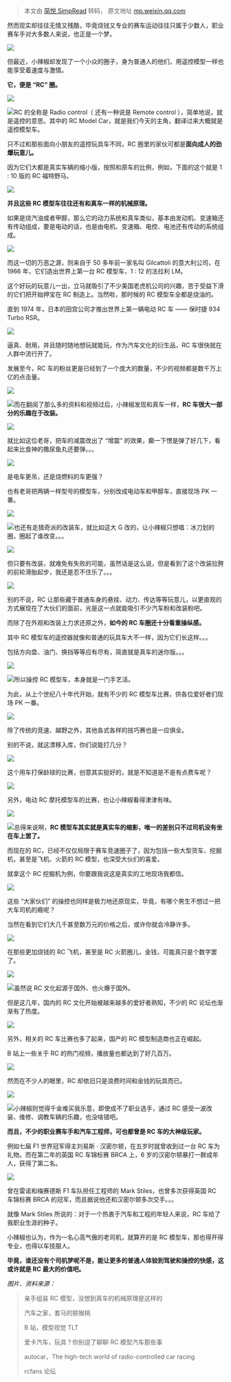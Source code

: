 > 本文由 [简悦 SimpRead](http://ksria.com/simpread/) 转码， 原文地址 [mp.weixin.qq.com](https://mp.weixin.qq.com/s?__biz=MzA5NDc1NzQ4MA==&mid=2653724910&idx=2&sn=fdce66fdb72b4f41cdc219be93d0b206&chksm=8b91b7e9bce63effdcf8251f0fbf49bd4b03174c40d11ce39b46331290e60b6f47b9e4759920&mpshare=1&scene=1&srcid=0605s8nqJlAaQKtRUnpksxhB&sharer_sharetime=1622826057209&sharer_shareid=7fece245937ac96f04f0fb8e1311fff1#rd)

然而现实却往往无情又残酷，毕竟烧钱又专业的赛车运动往往只属于少数人，职业赛车手对大多数人来说，也正是一个梦。

![](https://mmbiz.qpic.cn/mmbiz_gif/yZPTcMGWibvsElFOY6FOQQdZFiaDUVsaWPLxlI9rFsye6iczibWRd744m08s0jPc8C2BvmiatZDtrmqC185yMnz9UxA/640?wx_fmt=gif)

但最近，小辣椒却发现了一个小众的圈子，身为普通人的他们，用遥控模型一样也能享受着速度与激情。

**它，便是 “RC” 圈。**

![](https://mmbiz.qpic.cn/mmbiz_png/yZPTcMGWibvsElFOY6FOQQdZFiaDUVsaWPEd1jFro0wGEAtRwxvkTfP8L8ZUTCjo7Gpg8SQdbLTFsKKHFMyu2FUw/640?wx_fmt=png)

![](https://mmbiz.qpic.cn/mmbiz/yZPTcMGWibvvLx6F9VHHuduYRiaYhaE4bw4AyDOJiaMlaibZcp9oRzicQbPgJvBVvYMZBGDic31Pic0KrELBAcjP5LqCg/640?wx_fmt=png)RC 的全称是 Radio control（ 还有一种说是 Remote control ），简单地说，就是遥控的意思。其中的 RC Model Car，就是我们今天的主角，翻译过来大概就是遥控模型车。

只不过和那些面向小朋友的遥控玩具车不同，RC 圈里的家伙可都是**面向成人的劲爆玩意儿。**

因为它们大都是真实车辆的缩小版，按照和原车的比例，例如，下面的这个就是 1 : 10 版的 RC 福特野马。

![](https://mmbiz.qpic.cn/mmbiz_gif/yZPTcMGWibvsElFOY6FOQQdZFiaDUVsaWPp6sJrTxwf7Fh0Cc7lAA1icrFw9cFeD3nvoRw3QXR9Hxsn2MMMRm9y3g/640?wx_fmt=gif)  

**并且这些 RC 模型车往往还有和真车一样的机械原理。**

如果是烧汽油或者甲醇，那么它的动力系统和真车类似，基本由发动机、变速箱还有传动组成，要是电动的话，也是由电机、变速箱、电控、电池还有传动的系统组成。

![](https://mmbiz.qpic.cn/mmbiz_png/yZPTcMGWibvsElFOY6FOQQdZFiaDUVsaWPmCjiagianYscgxZc4yv37yPQnDH3GabG20fkmtVqR4uaFL07jZpRK8vw/640?wx_fmt=png)

而这一切的万恶之源，则来自于 50 多年前一家名叫 Gilcattoli 的意大利公司，在 1966 年，它们造出世界上第一台 RC 模型车，1 : 12 的法拉利 LM。

这个好玩的玩意儿一出，立马就吸引了不少美国老虎机公司的兴趣，苦于受益下滑的它们把开始押宝在 RC 制造上。当然啦，那时候的 RC 模型车全都是烧油的。

直到 1974 年，日本的田宫公司才推出世界上第一辆电动 RC 车 —— 保时捷 934 Turbo RSR。

![](https://mmbiz.qpic.cn/mmbiz_png/yZPTcMGWibvsElFOY6FOQQdZFiaDUVsaWPvpia12EWk1AiaUv38yNjzEYWMLNYt2u8ibaHgVGVOtNQEiaqMCEnTKLg1g/640?wx_fmt=png)

逼真、耐用，并且随时随地想玩就能玩，作为汽车文化的衍生品，RC 车很快就在人群中流行开了。

发展至今，RC 车的粉丝更是已经到了一个庞大的数量，不少的视频都是数千万上亿的点击量。

![](https://mmbiz.qpic.cn/mmbiz_png/yZPTcMGWibvsElFOY6FOQQdZFiaDUVsaWP9DC3HZ0ntBRm9QOho2KiaOCTGp8MqrFic7PvAJ3bWH8t1nx1zkwrJ6Bw/640?wx_fmt=png)

![](https://mmbiz.qpic.cn/mmbiz/yZPTcMGWibvvLx6F9VHHuduYRiaYhaE4bw3JEs192uO7hhFG0A9CdPHqH1jRFHDBDvTAUOT1SdR7DJ7Ijhd33T7w/640?wx_fmt=png)而在翻阅了那么多的资料和视频过后，小辣椒发现和真车一样，**RC 车很大一部分的乐趣在于改装。**

![](https://mmbiz.qpic.cn/mmbiz_gif/yZPTcMGWibvsElFOY6FOQQdZFiaDUVsaWPJLdmOibrqFBhTjTj6XNoq20qTupcxBGPY0g7BlcuNlicUhtWqnSczPicw/640?wx_fmt=gif)

就比如这位老哥，把车的减震改出了 “增震” 的效果，癫一下愣是弹了好几下，看起来比食神的撒尿鱼丸还要弹。。。

![](https://mmbiz.qpic.cn/mmbiz_gif/yZPTcMGWibvsElFOY6FOQQdZFiaDUVsaWPG8jMbtH4GnAbXyiaf0m1qYibpCdC7trQQyic9OUpTNmxcOr9fnA0N4s9Q/640?wx_fmt=gif)

是电车更吊，还是烧燃料的车更强？

也有老哥把两辆一样型号的模型车，分别改成电动车和甲醇车，直接现场 PK 一番。

![](https://mmbiz.qpic.cn/mmbiz_gif/yZPTcMGWibvsElFOY6FOQQdZFiaDUVsaWPUrdF5ZHGAn8yJicKKhn0IrPs2H2HmLiahFZQuLGooZq8qFyXSGlg094g/640?wx_fmt=gif)

![](https://mmbiz.qpic.cn/mmbiz/yZPTcMGWibvvLx6F9VHHuduYRiaYhaE4bwSXtxu938cDdHtKdQRGKNYeIHeaZsibe2qdT0CLwiaKTOWKr5ZtSjbXRQ/640?wx_fmt=png)也还有走猎奇派的改装车，就比如这大 G 改的，让小辣椒只想唱：冰刀划的圈，圈起了谁改变。。。

![](https://mmbiz.qpic.cn/mmbiz_gif/yZPTcMGWibvsElFOY6FOQQdZFiaDUVsaWPjMO9ztibM1ZBKicU72A3axDMkYSeo2oVyF3teiazSgXgMYIgXOEEG6MqQ/640?wx_fmt=gif)

但只要有改装，就难免有失败的可能，虽然话是这么说，但是看到了这个改装拉胯的前轮滑胎起步，我还是忍不住乐了。。。

![](https://mmbiz.qpic.cn/mmbiz_gif/yZPTcMGWibvsElFOY6FOQQdZFiaDUVsaWPoEjWDYAicYU6oBk44OMBXic4FZrt9uhfdvd5qpwFPRGxbB4wqic69KByQ/640?wx_fmt=gif)

别的不说，RC 让那些藏于普通车身的悬挂、动力、传达等等玩意儿，以更直观的方式展现在了大伙们的面前，光是这一点就能吸引不少汽车粉和改装粉吧。

而除了在外观和改装上力求还原之外，**如今的 RC 车圈还十分看重操纵感。**

其中 RC 模型车的遥控器就像和普通的玩具车大不一样，因为它们长这样。。。

包括方向盘、油门、换挡等等应有尽有，简直就是真车的迷你版。。。

![](https://mmbiz.qpic.cn/mmbiz_png/yZPTcMGWibvsElFOY6FOQQdZFiaDUVsaWPCBOR5HiaOyfiboR0rbHWy1u6bPKdH7l5Lx7IE12KYplTRee6wfUOMEEQ/640?wx_fmt=png)

![](https://mmbiz.qpic.cn/mmbiz/yZPTcMGWibvvLx6F9VHHuduYRiaYhaE4bw5hH9E5Ohaf0ibfjbYa6MickDgKBKHQ6nsoLZJ8zHESOzibW3Ce4Z6C7Zg/640?wx_fmt=png)所以操控 RC 模型车，本身就是一门手艺活。

为此，从上个世纪八十年代开始，就有不少的 RC 模型车比赛，供各位爱好者们现场 PK 一番。

![](https://mmbiz.qpic.cn/mmbiz_gif/yZPTcMGWibvsElFOY6FOQQdZFiaDUVsaWPeMvCEIogVHQS9jVSUfqPA2ZlZBVJt4ibauQ1Ven0RItibzib75E9rJjYw/640?wx_fmt=gif)

除了传统的竞速、越野之外，其他各式各样的技巧赛也是一应俱全。

别的不说，就这漂移入库，你们说能打几分？

![](https://mmbiz.qpic.cn/mmbiz_gif/yZPTcMGWibvsElFOY6FOQQdZFiaDUVsaWPIuhe4Kst0g5qzvrKiblzficicYJvWTXYOBvaRjuzPMKmyhKy8eBrL9JmQ/640?wx_fmt=gif)

这个用车打保龄球的比赛，创意其实挺好的，就是不知道是不是有点费车呢？

![](https://mmbiz.qpic.cn/mmbiz_gif/yZPTcMGWibvsElFOY6FOQQdZFiaDUVsaWPNOwZUXUWLoiaYBAe5hejlwkpUL5ib6oia4Ria4wOrqwM8WIeibDuG5j88Ww/640?wx_fmt=gif)

另外，电动 RC 摩托模型车的比赛，也让小辣椒看得津津有味。

![](https://mmbiz.qpic.cn/mmbiz_gif/yZPTcMGWibvsElFOY6FOQQdZFiaDUVsaWPXBrhRRBthkxb7IIQyS3O9vBV1caRFAJtcJ8XJ8SP2FX9iadAzY5QAag/640?wx_fmt=gif)

![](https://mmbiz.qpic.cn/mmbiz/yZPTcMGWibvvLx6F9VHHuduYRiaYhaE4bwyhCOB1ibZrF8yfH9aqwSlmKNN9HPCnANH961scibicUKYIZI7dLV4oZhg/640?wx_fmt=png)总得来说啊，**RC 模型车其实就是真实车的缩影，唯一的差别只不过司机没有坐在车上罢了。**

而现在的 RC，已经不仅仅局限于赛车竞速圈子了，因为包括一些大型货车、挖掘机，甚至是飞机、火箭的 RC 模型，也深受大伙们的喜爱。

就拿这个 RC 挖掘机为例，你要跟我说这是真实的工地现场我都信。

![](https://mmbiz.qpic.cn/mmbiz_gif/yZPTcMGWibvsElFOY6FOQQdZFiaDUVsaWPnWU8Uy07JojibkWGQCgNgmkY6Qv290DGrKUKDPQzoneOc6rsQsBpwSQ/640?wx_fmt=gif)

这些 “大家伙们” 的操控也同样是极力地还原现实，毕竟，有哪个男生不想过一把大车司机的瘾呢？

当然在看到它们大几千甚至数万元的价格之后，或许你就会冷静许多。

![](https://mmbiz.qpic.cn/mmbiz_gif/yZPTcMGWibvsElFOY6FOQQdZFiaDUVsaWPdehqMXnO0YRiceVXK06icibOcXZtc8Moq2zdiapsWBfoue5SN3v2tGJHew/640?wx_fmt=gif)

在那些更加烧钱的 RC 飞机，甚至是 RC 火箭圈儿，金钱，可能真只是个数字罢了。

![](https://mmbiz.qpic.cn/mmbiz_gif/yZPTcMGWibvsElFOY6FOQQdZFiaDUVsaWPiaOibtwfaHFzLHfg6HtPFV0bGicDz6LiceBWqDGtRx44Dw02VkPs86icuJw/640?wx_fmt=gif)

![](https://mmbiz.qpic.cn/mmbiz/yZPTcMGWibvvLx6F9VHHuduYRiaYhaE4bwDtkbcnECaaibYuNeqiaTMhVCv3E1KoPY3KwrJ1uCyY8kj9c6YmSI8p6w/640?wx_fmt=png)虽然说 RC 文化起源于国外、也火爆于国外。

但是这几年，国内的 RC 文化开始被越来越多的爱好者熟知，不少的 RC 论坛也渐渐有了热度。

![](https://mmbiz.qpic.cn/mmbiz_png/yZPTcMGWibvsElFOY6FOQQdZFiaDUVsaWPoqfRFoFLDXfcluVpunGcOTESicXxf7kA7rp6lAib2pTFUkvxsUuxbGnw/640?wx_fmt=png)

另外，相关的 RC 车比赛也多了起来，国产的 RC 模型制造商也正在崛起。

B 站上一些关于 RC 的热门视频，播放量也都达到了好几百万。

![](https://mmbiz.qpic.cn/mmbiz_png/yZPTcMGWibvsElFOY6FOQQdZFiaDUVsaWPMDPic8Z88DZpb4ibhCK87g0rTI0X5czm1vGr01KFFjj9kk1ZW0oo0edw/640?wx_fmt=png)

然而在不少人的眼里，RC 却依旧只是浪费时间和金钱的玩具而已。

![](https://mmbiz.qpic.cn/mmbiz_png/yZPTcMGWibvsElFOY6FOQQdZFiaDUVsaWPLExhhrhvPwC7WT80M6ClViaHUgiaicc7nOicdUq1TPLbMUjlah7uHXLa6w/640?wx_fmt=png)

![](https://mmbiz.qpic.cn/mmbiz/yZPTcMGWibvvLx6F9VHHuduYRiaYhaE4bwHvqM3AF57EObumZq4lKkm4QD4NSgich15epyEThkTfXunicfGbAIAyUw/640?wx_fmt=png)小辣椒则觉得千金难买我乐意，即使成不了职业选手，通过 RC 感受一波改装、维修、调教车辆的乐趣，也没啥错吧。

**而且，不少的职业赛车手和汽车工程师，可也都曾是 RC 车的大神级玩家。**

例如七届 F1 世界冠军得主刘易斯 · 汉密尔顿，在五岁时就曾收到过一台 RC 车为礼物。而在第二年的英国 RC 车锦标赛 BRCA 上，6 岁的汉密尔顿暴打一群成年人，获得了第二名。

![](https://mmbiz.qpic.cn/mmbiz_png/yZPTcMGWibvsElFOY6FOQQdZFiaDUVsaWPKdGKU7aozpiasDcyzvLj8fxqCSRsWribDBiaODLB6XntOCTXIa9Npp4ibw/640?wx_fmt=png)

曾在雷诺和梅赛德斯 F1 车队担任工程师的 Mark Stiles，也曾多次获得英国 RC 车锦标赛 BRCA 的冠军，而且据说他还和汉密尔顿多次交手。。。

就像 Mark Stiles 所说的：对于一个热衷于汽车和工程的年轻人来说，RC 车给了我职业生涯的种子。

小辣椒也认为，作为一名心高气傲的老司机，就算开的是 RC 模型车，那也得开得专业，也得以车技服人。

**毕竟，谁还没有个司机梦呢不是，能让更多的普通人体验到驾驶和操控的快感，这或许就是 RC 最大的价值吧。**

_图片、资料来源：_

> 亲手组装 RC 模型，没想到真车的机械原理是这样的
> 
> 汽车之家，套马的猕猴桃  
> 
> B 站，模型视觉 TLT 
> 
> 爱卡汽车，玩具？你别逗了聊聊 RC 模型汽车那些事  
> 
> autocar，The high-tech world of radio-controlled car racing 
> 
> rcfans 论坛
